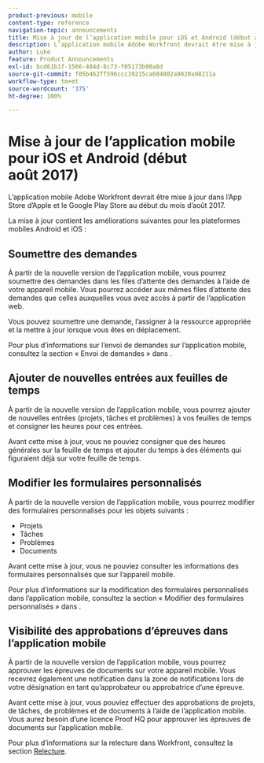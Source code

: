 ```yaml
---
product-previous: mobile
content-type: reference
navigation-topic: announcements
title: Mise à jour de l’application mobile pour iOS et Android (début août 2017)
description: L’application mobile Adobe Workfront devrait être mise à jour dans l’App Store d’Apple et le Google Play Store au début du mois d’août 2017.
author: Luke
feature: Product Announcements
exl-id: bcd61b1f-1566-404d-8c73-f05173b90a8d
source-git-commit: f05b462ff596ccc19215ca684802a9820a98211a
workflow-type: tm+mt
source-wordcount: '375'
ht-degree: 100%

---
```


# Mise à jour de l’application mobile pour iOS et Android (début août 2017)

L’application mobile Adobe Workfront devrait être mise à jour dans l’App Store d’Apple et le Google Play Store au début du mois d’août 2017. 

La mise à jour contient les améliorations suivantes pour les plateformes mobiles Android et iOS :

## Soumettre des demandes

À partir de la nouvelle version de l’application mobile, vous pourrez soumettre des demandes dans les files d’attente des demandes à l’aide de votre appareil mobile. Vous pourrez accéder aux mêmes files d’attente des demandes que celles auxquelles vous avez accès à partir de l’application web. 

Vous pouvez soumettre une demande, l’assigner à la ressource appropriée et la mettre à jour lorsque vous êtes en déplacement. 

Pour plus d’informations sur l’envoi de demandes sur l’application mobile, consultez la section « Envoi de demandes » dans .



## Ajouter de nouvelles entrées aux feuilles de temps

À partir de la nouvelle version de l’application mobile, vous pourrez ajouter de nouvelles entrées (projets, tâches et problèmes) à vos feuilles de temps et consigner les heures pour ces entrées.

Avant cette mise à jour, vous ne pouviez consigner que des heures générales sur la feuille de temps et ajouter du temps à des éléments qui figuraient déjà sur votre feuille de temps. 

## Modifier les formulaires personnalisés

À partir de la nouvelle version de l’application mobile, vous pourrez modifier des formulaires personnalisés pour les objets suivants :

* Projets
* Tâches
* Problèmes
* Documents

Avant cette mise à jour, vous ne pouviez consulter les informations des formulaires personnalisés que sur l’appareil mobile. 

Pour plus d’informations sur la modification des formulaires personnalisés dans l’application mobile, consultez la section « Modifier des formulaires personnalisés » dans .

## Visibilité des approbations d’épreuves dans l’application mobile

À partir de la nouvelle version de l’application mobile, vous pourrez approuver les épreuves de documents sur votre appareil mobile. Vous recevrez également une notification dans la zone de notifications lors de votre désignation en tant qu’approbateur ou approbatrice d’une épreuve. 

Avant cette mise à jour, vous pouviez effectuer des approbations de projets, de tâches, de problèmes et de documents à l’aide de l’application mobile. Vous aurez besoin d’une licence Proof HQ pour approuver les épreuves de documents sur l’application mobile. 

Pour plus d’informations sur la relecture dans Workfront, consultez la section [Relecture](../../../review-and-approve-work/proofing/proofing.md).
